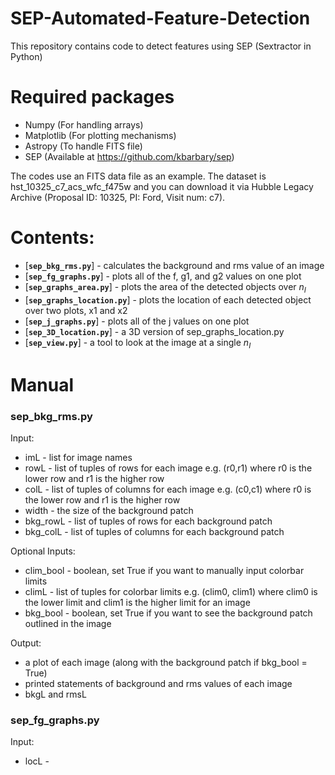 # SEP-Automated-Feature-Detection
This repository contains code to detect features using SEP (Sextractor in Python)

# Required packages
- Numpy      (For handling arrays)
- Matplotlib (For plotting mechanisms)
- Astropy    (To handle FITS file)
- SEP        (Available at https://github.com/kbarbary/sep)

The codes use an FITS data file as an example. The dataset is hst_10325_c7_acs_wfc_f475w and you can download it via Hubble Legacy Archive (Proposal ID: 10325, PI: Ford, Visit num: c7). 

# Contents:
-   [**`sep_bkg_rms.py`**] - calculates the background and rms value of an image
-   [**`sep_fg_graphs.py`**] - plots all of the f, g1, and g2 values on one plot
-   [**`sep_graphs_area.py`**] - plots the area of the detected objects over $n_I$
-   [**`sep_graphs_location.py`**] - plots the location of each detected object over two plots, x1 and x2
-   [**`sep_j_graphs.py`**] -  plots all of the j values on one plot
-   [**`sep_3D_location.py`**] - a 3D version of sep_graphs_location.py
-   [**`sep_view.py`**] - a tool to look at the image at a single $n_I$

# Manual

### sep_bkg_rms.py
Input: 
- imL - list for image names
- rowL - list of tuples of rows for each image e.g. (r0,r1) where r0 is the lower row and r1 is the higher row
- colL - list of tuples of columns for each image e.g. (c0,c1) where r0 is the lower row and r1 is the higher row
- width - the size of the background patch 
- bkg_rowL - list of tuples of rows for each background patch
- bkg_colL - list of tuples of columns for each background patch

Optional Inputs: 
- clim_bool - boolean, set True if you want to manually input colorbar limits
- climL - list of tuples for colorbar limits e.g. (clim0, clim1) where clim0 is the lower limit and clim1 is the higher limit for an image
- bkg_bool - boolean, set True if you want to see the background patch outlined in the image

Output: 
- a plot of each image (along with the background patch if bkg_bool = True)
- printed statements of background and rms values of each image
- bkgL and rmsL

### sep_fg_graphs.py
Input:
- locL - 

